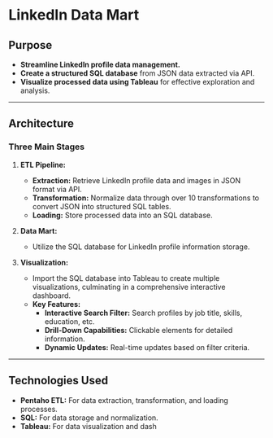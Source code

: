 # LinkedIn Data Mart

## Purpose
- **Streamline LinkedIn profile data management.**
- **Create a structured SQL database** from JSON data extracted via API.
- **Visualize processed data using Tableau** for effective exploration and analysis.

---

## Architecture

### Three Main Stages

1. **ETL Pipeline:**
   - **Extraction:** Retrieve LinkedIn profile data and images in JSON format via API.
   - **Transformation:** Normalize data through over 10 transformations to convert JSON into structured SQL tables.
   - **Loading:** Store processed data into an SQL database.

2. **Data Mart:**
   - Utilize the SQL database for LinkedIn profile information storage.

3. **Visualization:**
   - Import the SQL database into Tableau to create multiple visualizations, culminating in a comprehensive interactive dashboard.
   - **Key Features:**
     - **Interactive Search Filter:** Search profiles by job title, skills, education, etc.
     - **Drill-Down Capabilities:** Clickable elements for detailed information.
     - **Dynamic Updates:** Real-time updates based on filter criteria.

---

## Technologies Used
- **Pentaho ETL:** For data extraction, transformation, and loading processes.
- **SQL:** For data storage and normalization.
- **Tableau:** For data visualization and dash
